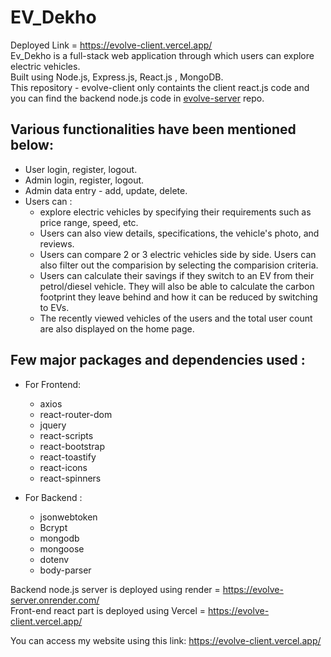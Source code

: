 # EV_Dekho
Deployed Link = https://evolve-client.vercel.app/  <br>
Ev_Dekho is a full-stack web application through which users can explore electric vehicles.  <br>
Built using Node.js, Express.js, React.js , MongoDB. <br>
This repository - evolve-client only containts the client react.js code and you can find the backend node.js code in <a href="https://github.com/sammedcjain/evolve-server">evolve-server</a> repo.

## Various functionalities have been mentioned below:

- User login, register, logout.
- Admin login, register, logout.
- Admin data entry - add, update, delete.
- Users can :
  - explore electric vehicles by specifying their requirements such as price range, speed, etc.
  - Users can also view details, specifications, the vehicle's photo, and reviews.
  - Users can compare 2 or 3 electric vehicles side by side. Users can also filter out the comparision by selecting the comparision criteria.
  - Users can calculate their savings if they switch to an EV from their petrol/diesel vehicle. They will also be able to calculate the carbon footprint they leave behind and how it can be reduced by switching to EVs.
  - The recently viewed vehicles of the users and the total user count are also displayed on the home page.

## Few major packages and dependencies used :

- For Frontend:

  - axios
  - react-router-dom
  - jquery
  - react-scripts
  - react-bootstrap
  - react-toastify
  - react-icons
  - react-spinners

- For Backend :

  - jsonwebtoken
  - Bcrypt
  - mongodb
  - mongoose
  - dotenv
  - body-parser

Backend node.js server is deployed using render = https://evolve-server.onrender.com/ <br>
Front-end react part is deployed using Vercel = https://evolve-client.vercel.app/

You can access my website using this link: https://evolve-client.vercel.app/
